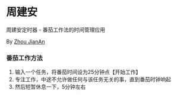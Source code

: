 周建安
==========
周建安定时器 - 番茄工作法的时间管理应用

By [Zhou JianAn](http://www.zhiaimai.com/)


### 番茄工作方法

1. 输入一个任务，将番茄时间设为25分钟点【开始工作】
2. 专注工作，中途不允许做任何与该任务无关的事，直到番茄时钟响起
3. 然后短暂休息一下，5分钟左右
